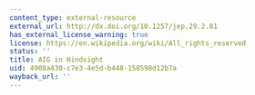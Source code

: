 ```yaml
---
content_type: external-resource
external_url: http://dx.doi.org/10.1257/jep.29.2.81
has_external_license_warning: true
license: https://en.wikipedia.org/wiki/All_rights_reserved
status: ''
title: AIG in Hindsight
uid: 4908a430-c7e3-4e5d-b448-158598d12b7a
wayback_url: ''
---
```

